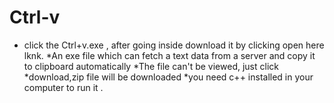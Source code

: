# Ctrl-v
* click the Ctrl+v.exe , after going inside download it by clicking open here lknk.
*An exe file which can fetch a text data from a server and copy it to clipboard automatically 
*The file can't be viewed, just click *download,zip file will be downloaded 
*you need c++ installed in your computer to run it .
